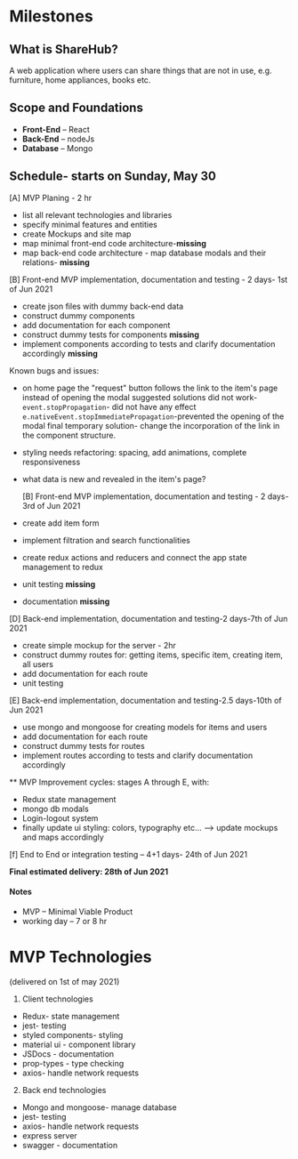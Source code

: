 # Milestones

## What is ShareHub?

A web application where users can share things that are not in use, e.g. furniture, home appliances, books etc.

## Scope and Foundations

- **Front-End** &ndash; React
- **Back-End** &ndash; nodeJs
- **Database** &ndash; Mongo

## Schedule- starts on Sunday, May 30

[A] MVP Planing - 2 hr

- list all relevant technologies and libraries
- specify minimal features and entities
- create Mockups and site map
- map minimal front-end code architecture-**missing**
- map back-end code architecture - map database modals and their relations- **missing**

[B] Front-end MVP implementation, documentation and testing - 2 days- 1st of Jun 2021

- create json files with dummy back-end data
- construct dummy components
- add documentation for each component
- construct dummy tests for components **missing**
- implement components according to tests and clarify documentation accordingly **missing**

Known bugs and issues:

- on home page the "request" button follows the link to the item's page instead of opening the modal
  suggested solutions did not work-`event.stopPropagation`- did not have any effect
  `e.nativeEvent.stopImmediatePropagation`-prevented the opening of the modal
  final temporary solution- change the incorporation of the link in the component structure.
- styling needs refactoring: spacing, add animations, complete responsiveness
- what data is new and revealed in the item's page?

  [B] Front-end MVP implementation, documentation and testing - 2 days- 3rd of Jun 2021

- create add item form
- implement filtration and search functionalities
- create redux actions and reducers and connect the app state management to redux
- unit testing **missing**
- documentation **missing**

[D] Back-end implementation, documentation and testing-2 days-7th of Jun 2021

- create simple mockup for the server - 2hr
- construct dummy routes for: getting items, specific item, creating item, all users
- add documentation for each route
- unit testing

[E] Back-end implementation, documentation and testing-2.5 days-10th of Jun 2021

- use mongo and mongoose for creating models for items and users
- add documentation for each route
- construct dummy tests for routes
- implement routes according to tests and clarify documentation accordingly

\*\* MVP Improvement cycles: stages A through E, with:

- Redux state management
- mongo db modals
- Login-logout system
- finally update ui styling: colors, typography etc...
  --> update mockups and maps accordingly

[f] End to End or integration testing &ndash; 4+1 days- 24th of Jun 2021

**Final estimated delivery: 28th of Jun 2021**

#### Notes

- MVP &ndash; Minimal Viable Product
- working day &ndash; 7 or 8 hr

# MVP Technologies

(delivered on 1st of may 2021)

1. Client technologies

- Redux- state management
- jest- testing
- styled components- styling
- material ui - component library
- JSDocs - documentation
- prop-types - type checking
- axios- handle network requests

2. Back end technologies

- Mongo and mongoose- manage database
- jest- testing
- axios- handle network requests
- express server
- swagger - documentation
